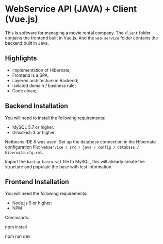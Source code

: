# WebService API (JAVA) + Client (Vue.js)

This is software for managing a movie rental company.
The `client` folder contains the frontend built in Vue.js.
And the `web-service` folder contains the backend built in Java.

## Highlights
* Implementation of Hibernate;
* Frontend is a SPA;
* Layered architecture in Backend;
* Isolated domain / business rule;
* Code clean;

## Backend Installation
You will need to install the following requirements:
* MySQL 5.7 or higher.
* GlassFish 3 or higher.

Netbeans IDE 8 was used.
Set up the database connection in the Hibernate configuration file: `webservice / src / java / config / database / hibernate.cfg.xml`.

Import the `backup_banco.sql` file to MySQL, this will already create the structure and populate the base with test information.

## Frontend Installation
You will need the following requirements:
* Node.js 9 or higher;
* NPM

Commands:

npm install

npm run dev
